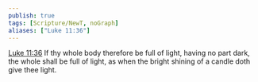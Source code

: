 ```yaml
---
publish: true
tags: [Scripture/NewT, noGraph]
aliases: ["Luke 11:36"]
---
```

[Luke 11:36](https://churchofjesuschrist.org/study/scriptures/nt/luke/11?lang=eng&id=p36#p36) If thy whole body therefore be full of light, having no part dark, the whole shall be full of light, as when the bright shining of a candle doth give thee light.
